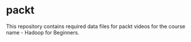 # packt
This repository contains required data files for packt videos for the course name - Hadoop for Beginners.
